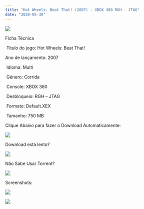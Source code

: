 ```yaml
---
title: "Hot Wheels: Beat That! (2007) - XBOX 360 RGH - JTAG"
date: "2020-05-30"
---
```


![](https://1.bp.blogspot.com/-XTgWGD0MQNM/XtJYQFOg1KI/AAAAAAAAH3A/s4rsYFB-lM8MA4cXLe-L6nrvw6pWoRV7gCK4BGAsYHg/Screenshot_1.png)

Ficha Técnica

 Titulo do jogo: Hot Wheels: Beat That!

Ano de lançamento: 2007

 Idioma: Multi 

 Gênero: Corrida

 Console: XBOX 360

 Desbloqueio: RGH – JTAG

 Formato: Default.XEX

 Tamanho: 750 MB

Clique Abaixo para fazer o Download Automaticamente:

[![](https://1.bp.blogspot.com/-eNerQjlxWXg/Xsyoy1YwxPI/AAAAAAAAG8o/qs-0XGNQDR4jSn0uGinE3EzKZZ6GoZnEACPcBGAYYCw/s1600/LINK1.png)](https://zee.gl/r8ezj)

Download está lento? 

[![](https://1.bp.blogspot.com/-QBDuGFKyRJI/XsypYtiebuI/AAAAAAAAG8w/2RjkhEnbyOwqZwiSxt3jP8uux5MWubGIACLcBGAsYHQ/s1600/LINK3.png)](https://ultragames-torrents.blogspot.com/2020/05/como-acelerar-torrents.html)

Não Sabe Usar Torrent?

[![](https://1.bp.blogspot.com/-z801RGeeaF0/XsypYEdLUrI/AAAAAAAAG8s/Mg8nVcYZpQox_qkNZQ6YLcR9F0FWCX6FwCPcBGAYYCw/s1600/LINK2.png)](https://ultragames-torrents.blogspot.com/2020/04/como-baixar-jogos-com-o-utorrent.html)

Screenshots:

[![](https://1.bp.blogspot.com/-win0AsWJbvc/XtJYPphZSKI/AAAAAAAAH28/Lqa0JGDeHEUtQd3Rzh47lnm4va-7D_EQwCK4BGAsYHg/w400-h225/maxresdefault.jpg)](https://1.bp.blogspot.com/-win0AsWJbvc/XtJYPphZSKI/AAAAAAAAH28/Lqa0JGDeHEUtQd3Rzh47lnm4va-7D_EQwCK4BGAsYHg/maxresdefault.jpg)

[![](https://1.bp.blogspot.com/-4ype8gIafuU/XtJYOrmEaKI/AAAAAAAAH24/UHA5dnAnrp4qWgeC7iRaEvcNAGrPW-vKwCK4BGAsYHg/w400-h225/maxresdefault{df0b4067d4cf89da3ca8e6c7a68e90e99b01985f87ec33497998002e9f13b411}2B{df0b4067d4cf89da3ca8e6c7a68e90e99b01985f87ec33497998002e9f13b411}25281{df0b4067d4cf89da3ca8e6c7a68e90e99b01985f87ec33497998002e9f13b411}2529.jpg)](https://1.bp.blogspot.com/-4ype8gIafuU/XtJYOrmEaKI/AAAAAAAAH24/UHA5dnAnrp4qWgeC7iRaEvcNAGrPW-vKwCK4BGAsYHg/maxresdefault{df0b4067d4cf89da3ca8e6c7a68e90e99b01985f87ec33497998002e9f13b411}2B{df0b4067d4cf89da3ca8e6c7a68e90e99b01985f87ec33497998002e9f13b411}25281{df0b4067d4cf89da3ca8e6c7a68e90e99b01985f87ec33497998002e9f13b411}2529.jpg)
